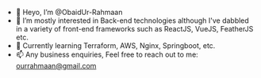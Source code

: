- 👋 Heyo, I’m @ObaidUr-Rahmaan
- 👀 I’m mostly interested in Back-end technologies although I've dabbled in a variety of front-end frameworks such as ReactJS, VueJS, FeatherJS etc.
- 🌱 Currently learning Terraform, AWS, Nginx, Springboot, etc.
- 📫 Any business enquiries, Feel free to reach out to me: ourrahmaan@gmail.com

<!---
ObaidUr-Rahmaan/ObaidUr-Rahmaan is a ✨ special ✨ repository because its `README.md` (this file) appears on your GitHub profile.
You can click the Preview link to take a look at your changes.
--->
